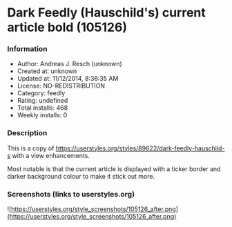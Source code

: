 # Dark Feedly (Hauschild's)  current article bold (105126)

### Information
- Author: Andreas J. Resch (unknown)
- Created at: unknown
- Updated at: 11/12/2014, 8:36:35 AM
- License: NO-REDISTRIBUTION
- Category: feedly
- Rating: undefined
- Total installs: 468
- Weekly installs: 0


### Description
This is a copy of https://userstyles.org/styles/89622/dark-feedly-hauschild-s with a view enhancements.

Most notable is that the current article is displayed with a ticker border and darker background colour to make it stick out more.


### Screenshots (links to userstyles.org)
![https://userstyles.org/style_screenshots/105126_after.png](https://userstyles.org/style_screenshots/105126_after.png)


